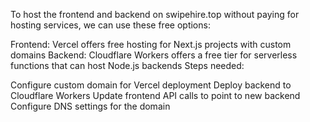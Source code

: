 To host the frontend and backend on swipehire.top without paying for hosting services, we can use these free options:

Frontend: Vercel offers free hosting for Next.js projects with custom domains
Backend: Cloudflare Workers offers a free tier for serverless functions that can host Node.js backends
Steps needed:

Configure custom domain for Vercel deployment
Deploy backend to Cloudflare Workers
Update frontend API calls to point to new backend
Configure DNS settings for the domain